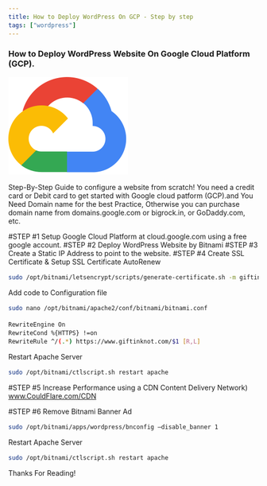 ```yaml
---
title: How to Deploy WordPress On GCP - Step by step
tags: ["wordpress"]
---
```



### How to Deploy WordPress Website On Google Cloud Platform (GCP). 


![Google Cloud Platform](/images/svg.png)


Step-By-Step Guide to configure a website from scratch! You need a credit card or Debit card to get started with Google cloud patform (GCP).and You Need Domain name for the best Practice, Otherwise you can purchase domain name from domains.google.com or bigrock.in, or GoDaddy.com, etc.

<!--adsense-->

#STEP #1
Setup Google Cloud Platform
at cloud.google.com using a free google account.
#STEP #2
Deploy WordPress Website by Bitnami
#STEP #3
Create a Static IP Address to point to the website.
#STEP #4
Create SSL Certificate
& Setup SSL Certificate AutoRenew
```bash
sudo /opt/bitnami/letsencrypt/scripts/generate-certificate.sh -m giftinknot@gmail.com -d giftinknot.com -d www.giftinknot.com
```
Add code to Configuration file
```bash
sudo nano /opt/bitnami/apache2/conf/bitnami/bitnami.conf

RewriteEngine On
RewriteCond %{HTTPS} !=on
RewriteRule ^/(.*) https://www.giftinknot.com/$1 [R,L]
```
Restart Apache Server
```bash
sudo /opt/bitnami/ctlscript.sh restart apache
```

#STEP #5
Increase Performance using a CDN Content Delivery Network)
www.CouldFlare.com/CDN

#STEP #6
Remove Bitnami Banner Ad
```bash
sudo /opt/bitnami/apps/wordpress/bnconfig –disable_banner 1
```
Restart Apache Server
```bash
sudo /opt/bitnami/ctlscript.sh restart apache
```

Thanks For Reading!